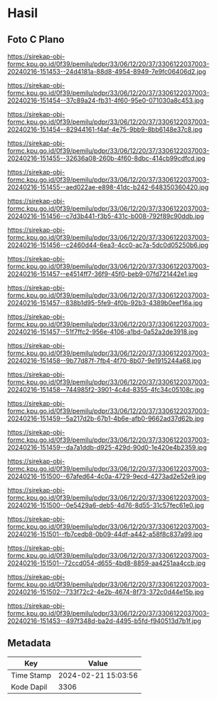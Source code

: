 # Hasil

## Foto C Plano

https://sirekap-obj-formc.kpu.go.id/0f39/pemilu/pdpr/33/06/12/20/37/3306122037003-20240216-151453--24d4181a-88d8-4954-8949-7e9fc06406d2.jpg

https://sirekap-obj-formc.kpu.go.id/0f39/pemilu/pdpr/33/06/12/20/37/3306122037003-20240216-151454--37c89a24-fb31-4f60-95e0-071030a8c453.jpg

https://sirekap-obj-formc.kpu.go.id/0f39/pemilu/pdpr/33/06/12/20/37/3306122037003-20240216-151454--82944161-f4af-4e75-9bb9-8bb6148e37c8.jpg

https://sirekap-obj-formc.kpu.go.id/0f39/pemilu/pdpr/33/06/12/20/37/3306122037003-20240216-151455--32636a08-260b-4f60-8dbc-414cb99cdfcd.jpg

https://sirekap-obj-formc.kpu.go.id/0f39/pemilu/pdpr/33/06/12/20/37/3306122037003-20240216-151455--aed022ae-e898-41dc-b242-648350360420.jpg

https://sirekap-obj-formc.kpu.go.id/0f39/pemilu/pdpr/33/06/12/20/37/3306122037003-20240216-151456--c7d3b441-f3b5-431c-b008-792f89c90ddb.jpg

https://sirekap-obj-formc.kpu.go.id/0f39/pemilu/pdpr/33/06/12/20/37/3306122037003-20240216-151456--c2460d44-6ea3-4cc0-ac7a-5dc0d05250b6.jpg

https://sirekap-obj-formc.kpu.go.id/0f39/pemilu/pdpr/33/06/12/20/37/3306122037003-20240216-151457--e4514ff7-36f9-45f0-beb9-07fd721442e1.jpg

https://sirekap-obj-formc.kpu.go.id/0f39/pemilu/pdpr/33/06/12/20/37/3306122037003-20240216-151457--838b1d95-5fe9-4f0b-92b3-4389b0eef16a.jpg

https://sirekap-obj-formc.kpu.go.id/0f39/pemilu/pdpr/33/06/12/20/37/3306122037003-20240216-151457--51f7ffc2-956e-4106-a1bd-0a52a2de3918.jpg

https://sirekap-obj-formc.kpu.go.id/0f39/pemilu/pdpr/33/06/12/20/37/3306122037003-20240216-151458--9b77d87f-7fb4-4f70-8b07-9e1915244a68.jpg

https://sirekap-obj-formc.kpu.go.id/0f39/pemilu/pdpr/33/06/12/20/37/3306122037003-20240216-151458--744985f2-3901-4c4d-8355-4fc34c05108c.jpg

https://sirekap-obj-formc.kpu.go.id/0f39/pemilu/pdpr/33/06/12/20/37/3306122037003-20240216-151459--5a217d2b-67b1-4b6e-afb0-9662ad37d62b.jpg

https://sirekap-obj-formc.kpu.go.id/0f39/pemilu/pdpr/33/06/12/20/37/3306122037003-20240216-151459--da7a1ddb-d925-429d-90d0-1e420e4b2359.jpg

https://sirekap-obj-formc.kpu.go.id/0f39/pemilu/pdpr/33/06/12/20/37/3306122037003-20240216-151500--67afed64-4c0a-4729-9ecd-4273ad2e52e9.jpg

https://sirekap-obj-formc.kpu.go.id/0f39/pemilu/pdpr/33/06/12/20/37/3306122037003-20240216-151500--0e5429a6-deb5-4d76-8d55-31c57fec61e0.jpg

https://sirekap-obj-formc.kpu.go.id/0f39/pemilu/pdpr/33/06/12/20/37/3306122037003-20240216-151501--fb7cedb8-0b09-44df-a442-a58f8c837a99.jpg

https://sirekap-obj-formc.kpu.go.id/0f39/pemilu/pdpr/33/06/12/20/37/3306122037003-20240216-151501--72ccd054-d655-4bd8-8859-aa4251aa4ccb.jpg

https://sirekap-obj-formc.kpu.go.id/0f39/pemilu/pdpr/33/06/12/20/37/3306122037003-20240216-151502--733f72c2-4e2b-4674-8f73-372c0d44e15b.jpg

https://sirekap-obj-formc.kpu.go.id/0f39/pemilu/pdpr/33/06/12/20/37/3306122037003-20240216-151453--497f348d-ba2d-4495-b5fd-f940513d7b1f.jpg


## Metadata

| Key        | Value               |
| ---------- | ------------------- |
| Time Stamp | 2024-02-21 15:03:56 |
| Kode Dapil | 3306                |




